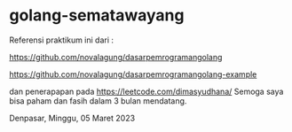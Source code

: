 # golang-sematawayang
Referensi praktikum ini dari :

https://github.com/novalagung/dasarpemrogramangolang

https://github.com/novalagung/dasarpemrogramangolang-example

dan penerapapan pada https://leetcode.com/dimasyudhana/
Semoga saya bisa paham dan fasih dalam 3 bulan mendatang.

Denpasar, Minggu, 05 Maret 2023
